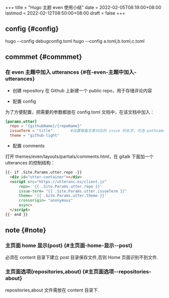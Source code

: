 +++
title = "Hugo 主题 even 使用小结"
date = 2022-02-05T08:19:00+08:00
lastmod = 2022-02-12T08:50:00+08:00
draft = false
+++

## config {#config}

hugo --config debugconfig.toml
hugo --config a.toml,b.toml,c.toml


## commmet {#commmet}


### 在 even 主题中加入 utterances {#在-even-主题中加入-utterances}

-   创建 repository
    在 Github 上新建一个 public repo，用于存储评论内容

-   配置 config

为了方便配置，把需要的参数都放在 config.toml 文档中，在该文档中加入：

```toml
[params.utter]
  repo = "{githubName}/{repoName}"
  issueTerm = "title"        #设置每篇文章对应的 issue 的名字，可选 pathname title url，
  theme = "github-light"
```

-   配置 comments

打开 themes/even/layouts/partials/comments.html，在 gitalk 下面加一个 utterances 的控制结构：

```html
{{- if .Site.Params.utter.repo -}}
  <div id="utter-container"></div>
  <script src="https://utteranc.es/client.js"
      repo= '{{ .Site.Params.utter.repo }}'
      issue-term= "{{ .Site.Params.utter.issueTerm }}"
      theme= '{{ .Site.Params.utter.theme }}'
      crossorigin= "anonymous"
      async>
  </script>
{{- end }}
```


## note {#note}


### 主页面 home 显示(post) {#主页面-home-显示--post}

必须在 content 目录下建立 post 目录保存文件,否则 Home 页面识别不到文件.


### 主页面选项(repositories,about) {#主页面选项--repositories-about}

repositories,about 文件需放在 content 目录下.